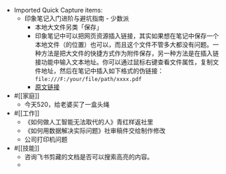 - Imported Quick Capture items:
    - 印象笔记入门进阶与避坑指南 - 少数派
        - 本地大文件另类「保存」
        - 印象笔记中可以把网页资源插入链接，其实如果想在笔记中保存一个本地文件（的位置）也可以，而且这个文件不管多大都没有问题。一种方法是把大文件的快捷方式作为附件保存，另一种方法是在插入链接功能中输入文本地址。你可以通过鼠标右键查看文件属性，复制文件地址，然后在笔记中插入如下格式的伪链接：`file:///F:/your/file/path/xxxx.pdf`
        - [原文链接](https://sspai.com/post/47150)
- #[[家庭]]
    - 今天520，给老婆买了一盒头绳
- #[[工作]]
    - 《如何做人工智能无法取代的人》青红样返社里
    - 《如何用数据解决实际问题》社审稿件交给制作修改
    - 公司打印机问题
- #[[技能]]
    - 咨询飞书剪藏的文档是否可以搜索高亮的内容。
    - 
